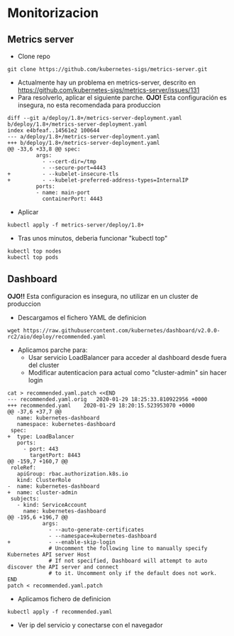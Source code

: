 # Monitorizacion

## Metrics server

  * Clone repo

```
git clone https://github.com/kubernetes-sigs/metrics-server.git
```

  * Actualmente hay un problema en metrics-server, descrito en https://github.com/kubernetes-sigs/metrics-server/issues/131
  * Para resolverlo, aplicar el siguiente parche. **OJO!** Esta configuración es insegura, no esta recomendada para produccion

```
diff --git a/deploy/1.8+/metrics-server-deployment.yaml b/deploy/1.8+/metrics-server-deployment.yaml
index e4bfeaf..14561e2 100644
--- a/deploy/1.8+/metrics-server-deployment.yaml
+++ b/deploy/1.8+/metrics-server-deployment.yaml
@@ -33,6 +33,8 @@ spec:
         args:
           - --cert-dir=/tmp
           - --secure-port=4443
+          - --kubelet-insecure-tls
+          - --kubelet-preferred-address-types=InternalIP
         ports:
         - name: main-port
           containerPort: 4443
```

  * Aplicar

```
kubectl apply -f metrics-server/deploy/1.8+
```

  * Tras unos minutos, deberia funcionar "kubectl top"

```
kubectl top nodes
kubectl top pods
```

## Dashboard

**OJO!!** Esta configuracion es insegura, no utilizar en un cluster de produccion

  * Descargamos el fichero YAML de definicion

```
wget https://raw.githubusercontent.com/kubernetes/dashboard/v2.0.0-rc2/aio/deploy/recommended.yaml 
```

  * Aplicamos parche para:
    * Usar servicio LoadBalancer para acceder al dashboard desde fuera del cluster
    * Modificar autenticacion para actual como "cluster-admin" sin hacer login

```
cat > recommended.yaml.patch <<END
--- recommended.yaml.orig	2020-01-29 18:25:33.810922956 +0000
+++ recommended.yaml	2020-01-29 18:20:15.523953070 +0000
@@ -37,6 +37,7 @@
   name: kubernetes-dashboard
   namespace: kubernetes-dashboard
 spec:
+  type: LoadBalancer
   ports:
     - port: 443
       targetPort: 8443
@@ -159,7 +160,7 @@
 roleRef:
   apiGroup: rbac.authorization.k8s.io
   kind: ClusterRole
-  name: kubernetes-dashboard
+  name: cluster-admin
 subjects:
   - kind: ServiceAccount
     name: kubernetes-dashboard
@@ -195,6 +196,7 @@
           args:
             - --auto-generate-certificates
             - --namespace=kubernetes-dashboard
+            - --enable-skip-login
             # Uncomment the following line to manually specify Kubernetes API server Host
             # If not specified, Dashboard will attempt to auto discover the API server and connect
             # to it. Uncomment only if the default does not work.
END
patch < recommended.yaml.patch
```

  * Aplicamos fichero de definicion

```
kubectl apply -f recommended.yaml
```

  * Ver ip del servicio y conectarse con el navegador



